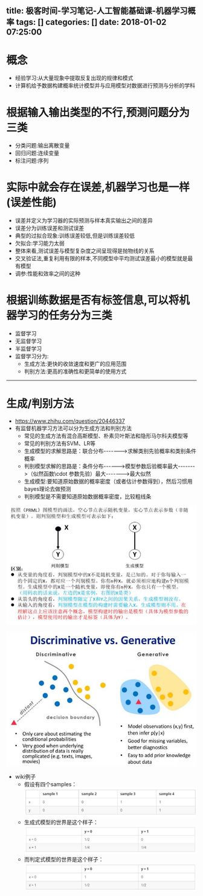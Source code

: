 title: 极客时间-学习笔记-人工智能基础课-机器学习概率
tags: []
categories: []
date: 2018-01-02 07:25:00
---
# 概念
- 经验学习:从大量现象中提取反复出现的规律和模式
- 计算机给予数据构建概率统计模型并与应用模型对数据进行预测与分析的学科

# 根据输入输出类型的不行,预测问题分为三类
- 分类问题:输出离散变量
- 回归问题:连续变量
- 标注问题:序列


# 实际中就会存在误差,机器学习也是一样(误差性能)

- 误差并定义为学习器的实际预测与样本真实输出之间的差异
- 误差分为训练误差和测试误差
- 典型的过拟合现象:训练误差较低,但是训练误差较低
- 欠拟合:学习能力太弱
- 整体来看,测试误差与模型复杂度之间呈现得是抛物线的关系
- 交叉验证法,重复利用有限的样本,不同模型中平均测试误差最小的模型就是最有模型
- 调参:性能和效率之间的这种


# 根据训练数据是否有标签信息,可以将机器学习的任务分为三类
- 监督学习
- 无监督学习
- 半监督学习
- 监督学习分为:
	* 生成方法:更快的收敛速度和更广的应用范围
	* 判别方法:更高的准确性和更简单的使用方式
    
    
----
# 生成/判别方法
- https://www.zhihu.com/question/20446337
- 有监督机器学习方法可以分为生成方法和判别方法
	* 常见的生成方法有混合高斯模型、朴素贝叶斯法和隐形马尔科夫模型等
    * 常见的判别方法有SVM、LR等
    * 生成模型的求解思路是：联合分布------->求解类别先验概率和类别条件概率
    * 判别模型求解的思路是：条件分布------>模型参数后验概率最大------->（似然函数\cdot 参数先验）最大------->最大似然
    * 生成模型:要知道原始数据的概率密度（或者估计参数得到），然后习惯用bayes理论去做预测
    * 判别模型是不需要知道原始数据概率密度，比较粗线条
	
![upload successful](/images/pasted-2.png)

![upload successful](/images/pasted-6.png)


- wiki例子
	* 假设有四个samples： 
![upload successful](/images/pasted-3.png)
	* 生成式模型的世界是这个样子：
![upload successful](/images/pasted-4.png)
	* 而判定式模型的世界是这个样子：
![upload successful](/images/pasted-5.png)